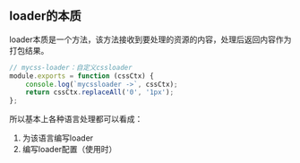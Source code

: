 ## loader的本质

loader本质是一个方法，该方法接收到要处理的资源的内容，处理后返回内容作为打包结果。

```js
// mycss-loader：自定义cssloader
module.exports = function (cssCtx) {
    console.log(`mycssloader ->`, cssCtx);
    return cssCtx.replaceAll('0', '1px');
};

```

所以基本上各种语言处理都可以看成：

1. 为该语言编写loader
2. 编写loader配置（使用时）